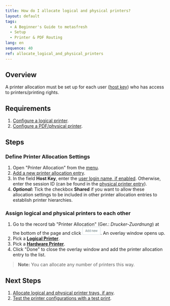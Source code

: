 ```yaml
---
title: How do I allocate logical and physical printers?
layout: default
tags:
  - A Beginner's Guide to metasfresh
  - Setup
  - Printer & PDF Routing
lang: en
sequence: 40
ref: allocate_logical_and_physical_printers
---
```


## Overview
A printer allocation must be set up for each user ([host key](Enable_UserLogin_as_HostKey_for_Printing)) who has access to printers/printing rights.

## Requirements
1. [Configure a logical printer](Logical_printer_configuration_WebUI).
1. [Configure a PDF/physical printer](PDF_printer_configuration_WebUI).

## Steps

### Define Printer Allocation Settings
1. Open "Printer Allocation" from the [menu](Menu).
1. [Add a new printer allocation entry](New_Record_Window).
1. In the field **Host Key**, enter the [user login name, if enabled](Enable_UserLogin_as_HostKey_for_Printing). Otherwise, enter the session ID (can be found in the [physical printer entry](PDF_printer_configuration_WebUI)).
1. ***Optional:*** Tick the checkbox **Shared** if you want to allow these allocation settings to be included in other printer allocation entries to establish printer hierarchies.

### Assign logical and physical printers to each other
1. Go to the record tab "Printer Allocation" (Ger.: *Drucker-Zuordnung*) at the bottom of the page and click !["Add new"](assets/Add_New_Button.png). An overlay window opens up.
1. Pick a [**Logical Printer**](Logical_printer_configuration_WebUI).
1. Pick a [**Hardware Printer**](PDF_printer_configuration_WebUI).
1. Click "Done" to close the overlay window and add the printer allocation entry to the list.
 >**Note:** You can allocate any number of printers this way.

## Next Steps
1. [Allocate logical and physical printer trays, if any](Allocate_logical_and_physical_printer_trays).
1. [Test the printer configurations with a test print](Printing_PDF_Setup_Guide#test-print).
